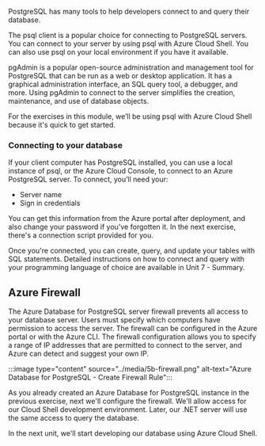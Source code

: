 PostgreSQL has many tools to help developers connect to and query their database.

The psql client is a popular choice for connecting to PostgreSQL servers. You can connect to your server by using psql with Azure Cloud Shell. You can also use psql on your local environment if you have it available. 

pgAdmin is a popular open-source administration and management tool for PostgreSQL that can be run as a web or desktop application. It has a graphical administration interface, an SQL query tool, a debugger, and more. Using pgAdmin to connect to the server simplifies the creation, maintenance, and use of database objects.

For the exercises in this module, we’ll be using psql with Azure Cloud Shell because it's quick to get started.

### Connecting to your database

If your client computer has PostgreSQL installed, you can use a local instance of psql, or the Azure Cloud Console, to connect to an Azure PostgreSQL server. To connect, you’ll need your:

* Server name
* Sign in credentials

You can get this information from the Azure portal after deployment, and also change your password if you've forgotten it. In the next exercise, there's a connection script provided for you.

Once you're connected, you can create, query, and update your tables with SQL statements.  Detailed instructions on how to connect and query with your programming language of choice are available in Unit 7 - Summary.

## Azure Firewall

The Azure Database for PostgreSQL server firewall prevents all access to your database server. Users must specify which computers have permission to access the server. The firewall can be configured in the Azure portal or with the Azure CLI. The firewall configuration allows you to specify a range of IP addresses that are permitted to connect to the server, and Azure can detect and suggest your own IP.

   :::image type="content" source="../media/5b-firewall.png" alt-text="Azure Database for PostgreSQL - Create Firewall Rule":::

As you already created an Azure Database for PostgreSQL instance in the previous exercise, next we'll configure the firewall. We'll allow access for our Cloud Shell development environment. Later, our .NET server will use the same access to query the database.

In the next unit, we'll start developing our database using Azure Cloud Shell.
